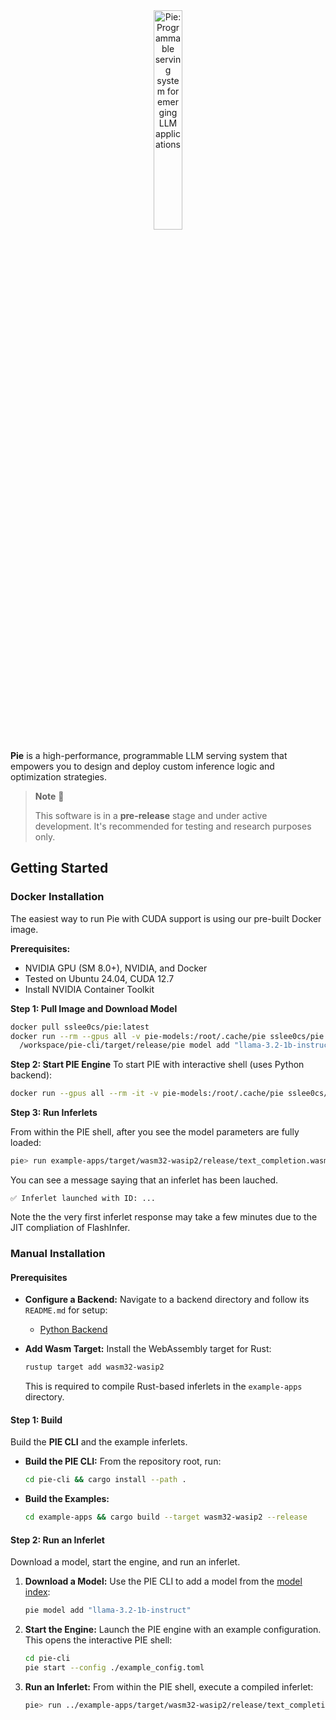 <div align="center">
  <picture>
    <source media="(prefers-color-scheme: dark)" srcset="https://pie-project.org/images/pie-dark.svg">
    <source media="(prefers-color-scheme: light)" srcset="https://pie-project.org/images/pie-light.svg">
    <img alt="Pie: Programmable serving system for emerging LLM applications"
         src="https://pie-project.org/images/pie-light.svg"
         width="30%">
    <p></p>
  </picture>
</div>


**Pie** is a high-performance, programmable LLM serving system that empowers you to design and deploy custom inference logic and optimization strategies.

> **Note** 🧪
>
> This software is in a **pre-release** stage and under active development. It's recommended for testing and research purposes only.


## Getting Started

### Docker Installation

The easiest way to run Pie with CUDA support is using our pre-built Docker image.

**Prerequisites:**
- NVIDIA GPU (SM 8.0+), NVIDIA, and Docker
- Tested on Ubuntu 24.04, CUDA 12.7
- Install NVIDIA Container Toolkit

**Step 1: Pull Image and Download Model**

```bash
docker pull sslee0cs/pie:latest
docker run --rm --gpus all -v pie-models:/root/.cache/pie sslee0cs/pie:latest \
  /workspace/pie-cli/target/release/pie model add "llama-3.2-1b-instruct"
```

**Step 2: Start PIE Engine**
To start PIE with interactive shell (uses Python backend):
```bash
docker run --gpus all --rm -it -v pie-models:/root/.cache/pie sslee0cs/pie:latest
```

**Step 3: Run Inferlets**

From within the PIE shell, after you see the model parameters are fully loaded:

```bash
pie> run example-apps/target/wasm32-wasip2/release/text_completion.wasm -- --prompt "What is the capital of France?"
```
You can see a message saying that an inferlet has been lauched.
```
✅ Inferlet launched with ID: ...
```
Note the the very first inferlet response may take a few minutes due to the JIT compliation of FlashInfer.

### Manual Installation

#### Prerequisites

- **Configure a Backend:**
  Navigate to a backend directory and follow its `README.md` for setup:
    - [Python Backend](backend/backend-python/README.md)


- **Add Wasm Target:**
  Install the WebAssembly target for Rust:

  ```bash
  rustup target add wasm32-wasip2
  ```
  This is required to compile Rust-based inferlets in the `example-apps` directory.


#### Step 1: Build

Build the **PIE CLI** and the example inferlets.

- **Build the PIE CLI:**
  From the repository root, run:

  ```bash
  cd pie-cli && cargo install --path .
  ```

- **Build the Examples:**

  ```bash
  cd example-apps && cargo build --target wasm32-wasip2 --release
  ```


#### Step 2: Run an Inferlet

Download a model, start the engine, and run an inferlet.

1. **Download a Model:**
   Use the PIE CLI to add a model from the [model index](https://github.com/pie-project/model-index):

   ```bash
   pie model add "llama-3.2-1b-instruct"
   ```

2. **Start the Engine:**
   Launch the PIE engine with an example configuration. This opens the interactive PIE shell:

   ```bash
   cd pie-cli
   pie start --config ./example_config.toml
   ```

3. **Run an Inferlet:**
   From within the PIE shell, execute a compiled inferlet:

   ```bash
   pie> run ../example-apps/target/wasm32-wasip2/release/text_completion.wasm -- --prompt "What is the capital of France?"
   ```


